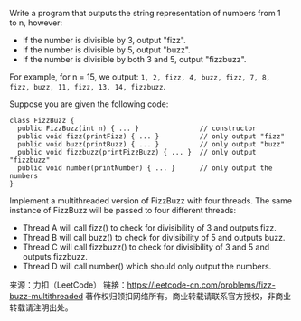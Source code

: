 Write a program that outputs the string representation of numbers from 1 to n, however:

* If the number is divisible by 3, output "fizz".
* If the number is divisible by 5, output "buzz".
* If the number is divisible by both 3 and 5, output "fizzbuzz".

For example, for n = 15, we output: `1, 2, fizz, 4, buzz, fizz, 7, 8, fizz, buzz, 11, fizz, 13, 14, fizzbuzz`.

Suppose you are given the following code:

    class FizzBuzz {
      public FizzBuzz(int n) { ... }               // constructor
      public void fizz(printFizz) { ... }          // only output "fizz"
      public void buzz(printBuzz) { ... }          // only output "buzz"
      public void fizzbuzz(printFizzBuzz) { ... }  // only output "fizzbuzz"
      public void number(printNumber) { ... }      // only output the numbers
    }
Implement a multithreaded version of FizzBuzz with four threads. The same instance of FizzBuzz will be passed to four different threads:

* Thread A will call fizz() to check for divisibility of 3 and outputs fizz.
* Thread B will call buzz() to check for divisibility of 5 and outputs buzz.
* Thread C will call fizzbuzz() to check for divisibility of 3 and 5 and outputs fizzbuzz.
* Thread D will call number() which should only output the numbers.


来源：力扣（LeetCode）
链接：https://leetcode-cn.com/problems/fizz-buzz-multithreaded
著作权归领扣网络所有。商业转载请联系官方授权，非商业转载请注明出处。

